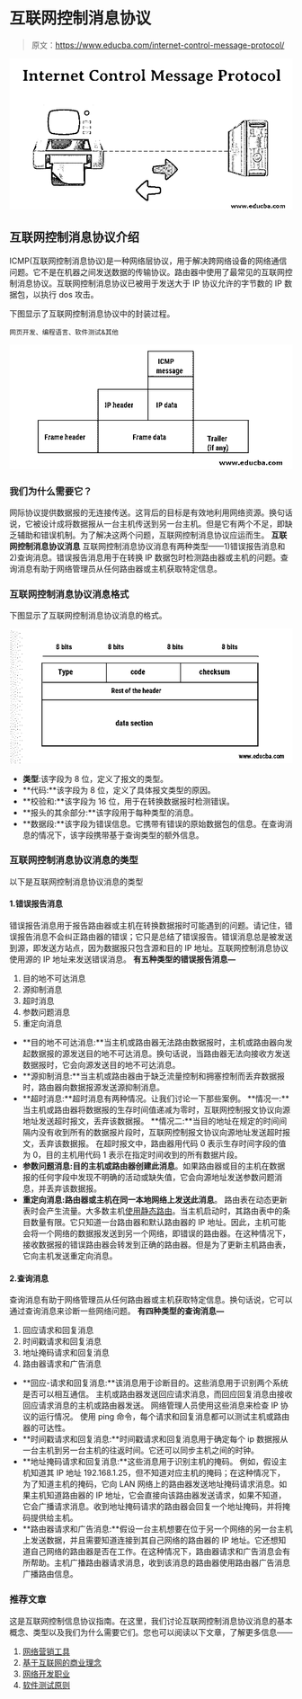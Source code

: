 # 互联网控制消息协议

> 原文：<https://www.educba.com/internet-control-message-protocol/>

![Internet Control Message Protocol ](img/5549165cbbdac28adc3c5551af3e0d81.png)



## 互联网控制消息协议介绍

ICMP(互联网控制消息协议)是一种网络层协议，用于解决跨网络设备的网络通信问题。它不是在机器之间发送数据的传输协议。路由器中使用了最常见的互联网控制消息协议。互联网控制消息协议已被用于发送大于 IP 协议允许的字节数的 IP 数据包，以执行 dos 攻击。

下图显示了互联网控制消息协议中的封装过程。

<small>网页开发、编程语言、软件测试&其他</small>

![Definition](img/ca96a2c7a3dc3e15f6b8f5a3c76bf039.png)



### 我们为什么需要它？

网际协议提供数据报的无连接传送。这背后的目标是有效地利用网络资源。换句话说，它被设计成将数据报从一台主机传送到另一台主机。但是它有两个不足，即缺乏辅助和错误机制。为了解决这两个问题，互联网控制消息协议应运而生。
**互联网控制消息协议消息**
互联网控制消息协议消息有两种类型——1)错误报告消息和 2)查询消息。错误报告消息用于在转换 IP 数据包时检测路由器或主机的问题。查询消息有助于网络管理员从任何路由器或主机获取特定信息。

### 互联网控制消息协议消息格式

下图显示了互联网控制消息协议消息的格式。

![Internet Control Message Protocol message Format](img/e252c5202bf0dae6cbe45f5565d478e4.png)



*   **类型**:该字段为 8 位，定义了报文的类型。
*   **代码:**该字段为 8 位，定义了具体报文类型的原因。
*   **校验和:**该字段为 16 位，用于在转换数据报时检测错误。
*   **报头的其余部分:**该字段用于每种类型的消息。
*   **数据段:**该字段为错误信息。它携带有错误的原始数据包的信息。在查询消息的情况下，该字段携带基于查询类型的额外信息。

### 互联网控制消息协议消息的类型

以下是互联网控制消息协议消息的类型

#### 1.错误报告消息

错误报告消息用于报告路由器或主机在转换数据报时可能遇到的问题。请记住，错误报告消息不会纠正路由器的错误；它只是总结了错误报告。错误消息总是被发送到源，即发送方站点，因为数据报只包含源和目的 IP 地址。互联网控制消息协议使用源的 IP 地址来发送错误消息。
**有五种类型的错误报告消息—**

1.  目的地不可达消息
2.  源抑制消息
3.  超时消息
4.  参数问题消息
5.  重定向消息

*   **目的地不可达消息:**当主机或路由器无法路由数据报时，主机或路由器向发起数据报的源发送目的地不可达消息。换句话说，当路由器无法向接收方发送数据报时，它会向源发送目的地不可达消息。
*   **源抑制消息:**当主机或路由器由于缺乏流量控制和拥塞控制而丢弃数据报时，路由器向数据报源发送源抑制消息。
*   **超时消息:**超时消息有两种情况。让我们讨论一下那些案例。
    **情况一:**当主机或路由器将数据报的生存时间值递减为零时，互联网控制报文协议向源地址发送超时报文，丢弃该数据报。
    **情况二:**当目的地址在规定的时间间隔内没有收到所有的数据报片段时，互联网控制报文协议向源地址发送超时报文，丢弃该数据报。
    在超时报文中，路由器用代码 0 表示生存时间字段的值为 0，目的主机用代码 1 表示在指定时间收到的所有数据片段。
*   **参数问题消息:目的主机或路由器创建此消息**。如果路由器或目的主机在数据报的任何字段中发现不明确的活动或缺失值，它会向源地址发送参数问题消息，并丢弃该数据报。
*   **重定向消息:路由器或主机在同一本地网络上发送此消息**。
    路由表在动态更新表时会产生流量。大多数主机[使用静态路由](https://www.educba.com/what-is-static-routing/)。当主机启动时，其路由表中的条目数量有限。它只知道一台路由器和默认路由器的 IP 地址。因此，主机可能会将一个网络的数据报发送到另一个网络，即错误的路由器。在这种情况下，接收数据报的错误路由器会转发到正确的路由器。但是为了更新主机路由表，它向主机发送重定向消息。

#### 2.查询消息

查询消息有助于网络管理员从任何路由器或主机获取特定信息。换句话说，它可以通过查询消息来诊断一些网络问题。
**有四种类型的查询消息—**

1.  回应请求和回复消息
2.  时间戳请求和回复消息
3.  地址掩码请求和回复消息
4.  路由器请求和广告消息

*   **回应-请求和回复消息:**该消息用于诊断目的。这些消息用于识别两个系统是否可以相互通信。
    主机或路由器发送回应请求消息，而回应回复消息由接收回应请求消息的主机或路由器发送。
    网络管理人员使用这些消息来检查 IP 协议的运行情况。
    使用 ping 命令，每个请求和回复消息都可以测试主机或路由器的可达性。
*   **时间戳请求和回复消息:**时间戳请求和回复消息用于确定每个 ip 数据报从一台主机到另一台主机的往返时间。它还可以同步主机之间的时钟。
*   **地址掩码请求和回复消息:**这些消息用于识别主机的掩码。
    例如，假设主机知道其 IP 地址 192.168.1.25，但不知道对应主机的掩码；在这种情况下，为了知道主机的掩码，它向 LAN 网络上的路由器发送地址掩码请求消息。如果主机知道路由器的 IP 地址，它会直接向该路由器发送请求，如果不知道，它会广播请求消息。收到地址掩码请求的路由器会回复一个地址掩码，并将掩码提供给主机。
*   **路由器请求和广告消息:**假设一台主机想要在位于另一个网络的另一台主机上发送数据，并且需要知道连接到其自己网络的路由器的 IP 地址。它还想知道自己网络的路由器是否在工作。在这种情况下，路由器请求和广告消息会有所帮助。主机广播路由器请求消息，收到该消息的路由器使用路由器广告消息广播路由信息。

### 推荐文章

这是互联网控制信息协议指南。在这里，我们讨论互联网控制消息协议消息的基本概念、类型以及我们为什么需要它们。您也可以阅读以下文章，了解更多信息——

1.  [网络营销工具](https://www.educba.com/internet-marketing-tool/)
2.  [基于互联网的商业理念](https://www.educba.com/internet-based-business-ideas/)
3.  [网络开发职业](https://www.educba.com/career-in-web-development/)
4.  [软件测试原则](https://www.educba.com/software-testing-principles/)





